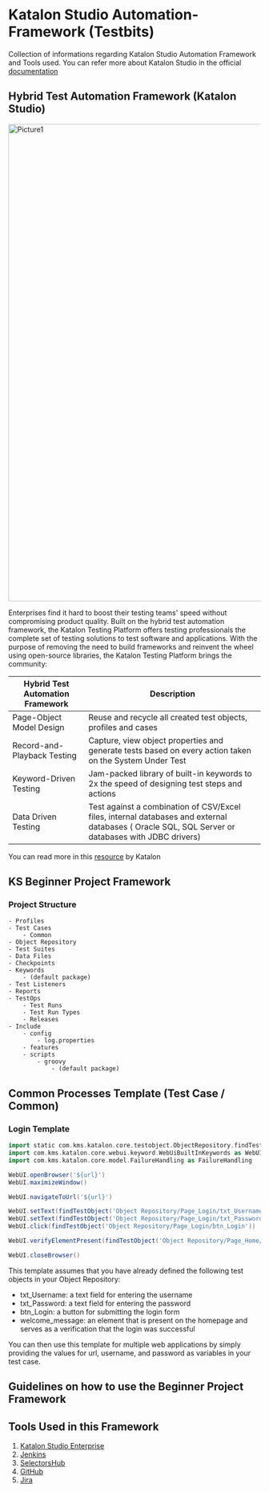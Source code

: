 # Katalon Studio Automation-Framework (Testbits)
Collection of informations regarding Katalon Studio Automation Framework and Tools used. You can refer more about Katalon Studio in the official [documentation](https://docs.katalon.com/docs) 

## Hybrid Test Automation Framework (Katalon Studio)
<img width="951" alt="Picture1" src="https://user-images.githubusercontent.com/120165538/211730216-4ac34e1a-b965-46c0-bc48-f89ff9cbd119.png">

Enterprises find it hard to boost their testing teams' speed without compromising product quality. Built on the hybrid test automation framework, the Katalon Testing Platform offers testing professionals the complete set of testing solutions to test software and applications. 
With the purpose of removing the need to build frameworks and reinvent the wheel using open-source libraries, the Katalon Testing Platform brings the community:

| Hybrid Test Automation Framework    | <p style="text-align:center">Description<p>         |
| -------------------------           | ----------- |
| Page-Object Model Design           |  Reuse and recycle all created test objects, profiles and cases       |
| Record-and-Playback Testing         | Capture, view object properties and generate tests based on every action taken on the System Under Test    |
| Keyword-Driven Testing              | Jam-packed library of built-in keywords to 2x the speed of designing test steps and actions |
| Data Driven Testing                 | Test against a combination of CSV/Excel files, internal databases and external databases ( Oracle SQL, SQL Server or databases with JDBC drivers)      |

You can read more in this [resource](https://katalon.com/resources-center/blog/test-automation-framework) by Katalon

## KS Beginner Project Framework
### Project Structure
```
- Profiles
- Test Cases
    - Common
- Object Repository
- Test Suites
- Data Files
- Checkpoints
- Keywords
    - (default package)
- Test Listeners
- Reports
- TestOps
    - Test Runs
    - Test Run Types
    - Releases
- Include
    - config
        - log.properties
    - features
    - scripts
        - groovy
            - (default package)
```


## Common Processes Template (Test Case / Common)
### Login Template
```groovy
import static com.kms.katalon.core.testobject.ObjectRepository.findTestObject
import com.kms.katalon.core.webui.keyword.WebUiBuiltInKeywords as WebUI
import com.kms.katalon.core.model.FailureHandling as FailureHandling

WebUI.openBrowser('${url}')
WebUI.maximizeWindow()

WebUI.navigateToUrl('${url}')

WebUI.setText(findTestObject('Object Repository/Page_Login/txt_Username'), '${username}')
WebUI.setText(findTestObject('Object Repository/Page_Login/txt_Password'), '${password}')
WebUI.click(findTestObject('Object Repository/Page_Login/btn_Login'))

WebUI.verifyElementPresent(findTestObject('Object Repository/Page_Home/welcome_message'), FailureHandling.CONTINUE_ON_FAILURE)

WebUI.closeBrowser()
```

This template assumes that you have already defined the following test objects in your Object Repository:

- txt_Username: a text field for entering the username
- txt_Password: a text field for entering the password
- btn_Login: a button for submitting the login form
- welcome_message: an element that is present on the homepage and serves as a verification that the login was successful

You can then use this template for multiple web applications by simply providing the values for url, username, and password as variables in your test case.

## Guidelines on how to use the Beginner Project Framework

## Tools Used in this Framework
1. [Katalon Studio Enterprise](https://katalon.com/katalon-studio)
2. [Jenkins](https://www.jenkins.io/)
3. [SelectorsHub](https://selectorshub.com/)
4. [GitHub](https://github.com/)
5. [Jira](https://www.atlassian.com/software/jira)
